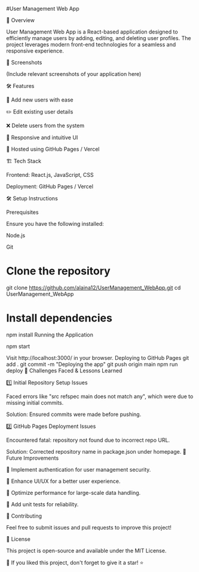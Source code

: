 #User Management Web App

🚀 Overview

User Management Web App is a React-based application designed to efficiently manage users by adding, editing, and deleting user profiles. The project leverages modern front-end technologies for a seamless and responsive experience.

📸 Screenshots

(Include relevant screenshots of your application here)

🛠 Features

🔹 Add new users with ease

✏️ Edit existing user details

❌ Delete users from the system

🎨 Responsive and intuitive UI

🚀 Hosted using GitHub Pages / Vercel

🏗️ Tech Stack

Frontend: React.js, JavaScript, CSS

Deployment: GitHub Pages / Vercel

🛠️ Setup Instructions

Prerequisites

Ensure you have the following installed:

Node.js

Git
# Clone the repository
git clone https://github.com/alaina12/UserManagement_WebApp.git
cd UserManagement_WebApp

# Install dependencies
npm install
Running the Application

npm start

Visit http://localhost:3000/ in your browser.
Deploying to GitHub Pages
git add .
git commit -m "Deploying the app"
git push origin main
npm run deploy
🚧 Challenges Faced & Lessons Learned

1️⃣ Initial Repository Setup Issues

Faced errors like "src refspec main does not match any", which were due to missing initial commits.

Solution: Ensured commits were made before pushing.

2️⃣ GitHub Pages Deployment Issues

Encountered fatal: repository not found due to incorrect repo URL.

Solution: Corrected repository name in package.json under homepage.
🚀 Future Improvements

🔹 Implement authentication for user management security.

🔹 Enhance UI/UX for a better user experience.

🔹 Optimize performance for large-scale data handling.

🔹 Add unit tests for reliability.

🤝 Contributing

Feel free to submit issues and pull requests to improve this project!

📜 License

This project is open-source and available under the MIT License.

🌟 If you liked this project, don't forget to give it a star! ⭐



